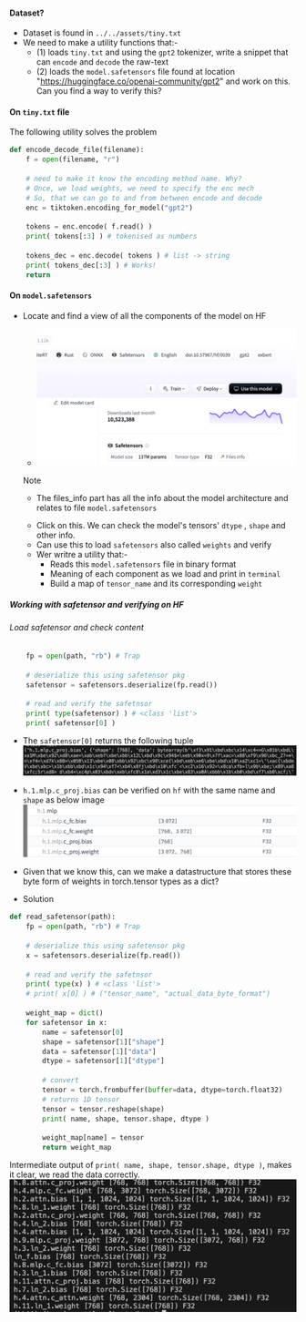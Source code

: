 #### Dataset?

- Dataset is found in `../../assets/tiny.txt`
- We need to make a utility functions that:-
    - (1) loads `tiny.txt` and using the `gpt2` tokenizer, write a snippet that can `encode` and `decode` the raw-text
    - (2) loads the `model.safetensors` file found at location
     "https://huggingface.co/openai-community/gpt2" and work on this. Can you find a way to verify this?


#### On `tiny.txt` file

The following utility solves the problem
```python
def encode_decode_file(filename):
    f = open(filename, "r")

    # need to make it know the encoding method name. Why?
    # Once, we load weights, we need to specify the enc mech
    # So, that we can go to and from between encode and decode
    enc = tiktoken.encoding_for_model("gpt2")

    tokens = enc.encode( f.read() )
    print( tokens[:3] ) # tokenised as numbers

    tokens_dec = enc.decode( tokens ) # list -> string
    print( tokens_dec[:3] ) # Works!
    return
```


#### On `model.safetensors`

- Locate and find a view of all the components of the model on HF <Files info>
    - ![](../../images/files_info.png)
    > [!NOTE]
    > - The files_info part has all the info about the model architecture and relates to file `model.safetensors`
    - Click on this. We can check the model's tensors' `dtype` , `shape` and other info.
    - Can use this to load `safetensors` also called `weights` and verify
    - Wer writre a utility that:-
        - Reads this `model.safetensors` file in binary format
        - Meaning of each component as we load and print in `terminal`
        - Build a map of `tensor_name` and its corresponding `weight`


##### Working with safetensor and verifying on HF

###### Load safetensor and check content
```python
    fp = open(path, "rb") # Trap

    # deserialize this using safetensor pkg
    safetensor = safetensors.deserialize(fp.read())

    # read and verify the safetnsor
    print( type(safetensor) ) # <class 'list'>
    print( safetensor[0] )
```
- The `safetensor[0]` returns the following tuple
![](../../images/tensors_and_info.png)
- `h.1.mlp.c_proj.bias` can be verified on `hf` with the same name and `shape` as below image
![](../../images/weight_name.png)
- Given that we know this, can we make a datastructure that stores these byte form of weights in torch.tensor types as a dict?


- Solution
```python
def read_safetensor(path):
    fp = open(path, "rb") # Trap

    # deserialize this using safetensor pkg
    x = safetensors.deserialize(fp.read())

    # read and verify the safetnsor
    print( type(x) ) # <class 'list'>
    # print( x[0] ) # ("tensor_name", "actual_data_byte_format")

    weight_map = dict()
    for safetensor in x:
        name = safetensor[0]
        shape = safetensor[1]["shape"]
        data = safetensor[1]["data"]
        dtype = safetensor[1]["dtype"]

        # convert
        tensor = torch.frombuffer(buffer=data, dtype=torch.float32)
        # returns 1D tensor
        tensor = tensor.reshape(shape)
        print( name, shape, tensor.shape, dtype )

        weight_map[name] = tensor
        return weight_map
```

Intermediate output of `print( name, shape, tensor.shape, dtype )`, makes it clear, we read the data correctly.
![](../../images/name_shape_dtype.png)
